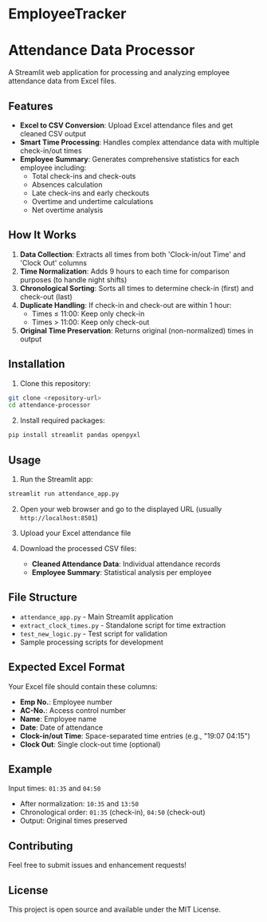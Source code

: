 # EmployeeTracker

# Attendance Data Processor

A Streamlit web application for processing and analyzing employee attendance data from Excel files.

## Features

- **Excel to CSV Conversion**: Upload Excel attendance files and get cleaned CSV output
- **Smart Time Processing**: Handles complex attendance data with multiple check-in/out times
- **Employee Summary**: Generates comprehensive statistics for each employee including:
  - Total check-ins and check-outs
  - Absences calculation
  - Late check-ins and early checkouts
  - Overtime and undertime calculations
  - Net overtime analysis

## How It Works

1. **Data Collection**: Extracts all times from both 'Clock-in/out Time' and 'Clock Out' columns
2. **Time Normalization**: Adds 9 hours to each time for comparison purposes (to handle night shifts)
3. **Chronological Sorting**: Sorts all times to determine check-in (first) and check-out (last)
4. **Duplicate Handling**: If check-in and check-out are within 1 hour:
   - Times ≤ 11:00: Keep only check-in
   - Times > 11:00: Keep only check-out
5. **Original Time Preservation**: Returns original (non-normalized) times in output

## Installation

1. Clone this repository:
```bash
git clone <repository-url>
cd attendance-processor
```

2. Install required packages:
```bash
pip install streamlit pandas openpyxl
```

## Usage

1. Run the Streamlit app:
```bash
streamlit run attendance_app.py
```

2. Open your web browser and go to the displayed URL (usually `http://localhost:8501`)

3. Upload your Excel attendance file

4. Download the processed CSV files:
   - **Cleaned Attendance Data**: Individual attendance records
   - **Employee Summary**: Statistical analysis per employee

## File Structure

- `attendance_app.py` - Main Streamlit application
- `extract_clock_times.py` - Standalone script for time extraction
- `test_new_logic.py` - Test script for validation
- Sample processing scripts for development

## Expected Excel Format

Your Excel file should contain these columns:
- **Emp No.**: Employee number
- **AC-No.**: Access control number  
- **Name**: Employee name
- **Date**: Date of attendance
- **Clock-in/out Time**: Space-separated time entries (e.g., "19:07 04:15")
- **Clock Out**: Single clock-out time (optional)

## Example

Input times: `01:35` and `04:50`
- After normalization: `10:35` and `13:50` 
- Chronological order: `01:35` (check-in), `04:50` (check-out)
- Output: Original times preserved

## Contributing

Feel free to submit issues and enhancement requests!

## License

This project is open source and available under the MIT License.